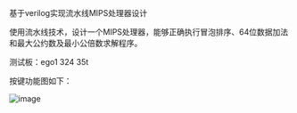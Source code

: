 基于verilog实现流水线MIPS处理器设计

使用流水线技术，设计一个MIPS处理器，能够正确执行冒泡排序、64位数据加法和最大公约数及最小公倍数求解程序。

测试板：ego1 324 35t

按键功能图如下：

![image](https://github.com/user-attachments/assets/e38e13fe-23a0-4fc7-aadd-d974236c0c08)

